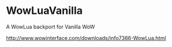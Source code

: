 # WowLuaVanilla
A WowLua backport for Vanilla WoW

http://www.wowinterface.com/downloads/info7366-WowLua.html
